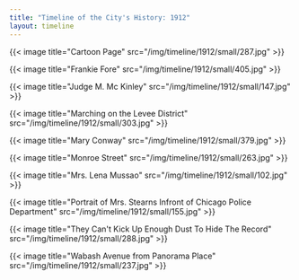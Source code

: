 ```yaml
---
title: "Timeline of the City's History: 1912"
layout: timeline
---
```


{{< image title="Cartoon Page" src="/img/timeline/1912/small/287.jpg" >}}

{{< image title="Frankie Fore" src="/img/timeline/1912/small/405.jpg" >}}

{{< image title="Judge M. Mc Kinley" src="/img/timeline/1912/small/147.jpg" >}}

{{< image title="Marching on the Levee District" src="/img/timeline/1912/small/303.jpg" >}}

{{< image title="Mary Conway" src="/img/timeline/1912/small/379.jpg" >}}

{{< image title="Monroe Street" src="/img/timeline/1912/small/263.jpg" >}}

{{< image title="Mrs. Lena Mussao" src="/img/timeline/1912/small/102.jpg" >}}

{{< image title="Portrait of Mrs. Stearns Infront of Chicago Police Department" src="/img/timeline/1912/small/155.jpg" >}}

{{< image title="They Can't Kick Up Enough Dust To Hide The Record" src="/img/timeline/1912/small/288.jpg" >}}

{{< image title="Wabash Avenue from Panorama Place" src="/img/timeline/1912/small/237.jpg" >}}
